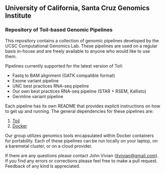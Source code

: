 ## University of California, Santa Cruz Genomics Institute
### Repository of Toil-based Genomic Pipelines
 
 This repository contains a collection of genomic pipelines developed by the UCSC Computational Genomics Lab.
 These pipelines are used on a regular basis in-house and are freely available to anyone who would like to use
 them.

Pipelines currently supported for the latest version of Toil:
    
- Fastq to BAM alignment (GATK compatible format)
- Exome variant pipeline
- UNC best practices RNA-seq pipeline 
- Our own best practices RNA-seq pipeline (STAR + RSEM, Kallisto)
- Germline variant pipeline

Each pipeline has its own README that provides explicit instructions on how to get up and running. 
The general dependencies for these pipelines are:

1. [Toil](https://github.com/BD2KGenomics/toil)
2. [Docker](https://www.docker.com/)

Our group utilizes genomics tools encapsulated within Docker containers for portability.  Each of these
pipelines can be run locally on your laptop, on a baremetal cluster, or on a cloud provider. 

If there are any questions please contact John Vivian (jtvivian@gmail.com).
If you find any errors or corrections please feel free to make a pull request.  Feedback of any kind is appreciated.
